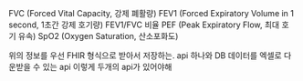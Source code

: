 FVC (Forced Vital Capacity, 강제 폐활량)
FEV1 (Forced Expiratory Volume in 1 second, 1초간 강제 호기량)
FEV1/FVC 비율
PEF (Peak Expiratory Flow, 최대 호기 유속)
SpO2 (Oxygen Saturation, 산소포화도)

위의 정보를 우선 FHIR 형식으로 받아서 저장하는. api 하나와 DB 데이터를 엑셀로 다운받을 수 있는 api 이렇게 두개의 api가 있어야해